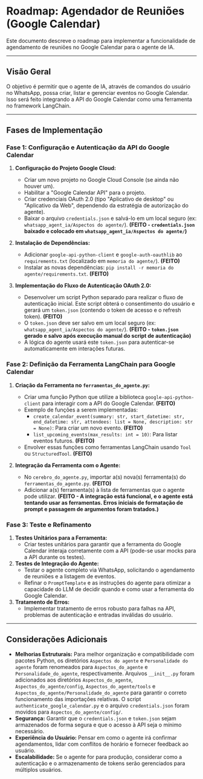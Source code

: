 # Roadmap: Agendador de Reuniões (Google Calendar)

Este documento descreve o roadmap para implementar a funcionalidade de agendamento de reuniões no Google Calendar para o agente de IA.

---

## Visão Geral

O objetivo é permitir que o agente de IA, através de comandos do usuário no WhatsApp, possa criar, listar e gerenciar eventos no Google Calendar. Isso será feito integrando a API do Google Calendar como uma ferramenta no framework LangChain.

---

## Fases de Implementação

### Fase 1: Configuração e Autenticação da API do Google Calendar

1.  **Configuração do Projeto Google Cloud:**
    *   Criar um novo projeto no Google Cloud Console (se ainda não houver um).
    *   Habilitar a "Google Calendar API" para o projeto.
    *   Criar credenciais OAuth 2.0 (tipo "Aplicativo de desktop" ou "Aplicativo da Web", dependendo da estratégia de autorização do agente).
    *   Baixar o arquivo `credentials.json` e salvá-lo em um local seguro (ex: `whatsapp_agent_ia/Aspectos do agente/`). **(FEITO - `credentials.json` baixado e colocado em `whatsapp_agent_ia/Aspectos do agente/`)**

2.  **Instalação de Dependências:**
    *   Adicionar `google-api-python-client` e `google-auth-oauthlib` ao `requirements.txt` (localizado em `memoria do agente/`). **(FEITO)**
    *   Instalar as novas dependências: `pip install -r memoria do agente/requirements.txt`. **(FEITO)**

3.  **Implementação do Fluxo de Autenticação OAuth 2.0:**
    *   Desenvolver um script Python separado para realizar o fluxo de autenticação inicial. Este script obterá o consentimento do usuário e gerará um `token.json` (contendo o token de acesso e o refresh token). **(FEITO)**
    *   O `token.json` deve ser salvo em um local seguro (ex: `whatsapp_agent_ia/Aspectos do agente/`). **(FEITO - `token.json` gerado e salvo após execução manual do script de autenticação)**
    *   A lógica do agente usará este `token.json` para autenticar-se automaticamente em interações futuras.

### Fase 2: Definição da Ferramenta LangChain para Google Calendar

1.  **Criação da Ferramenta no `ferramentas_do_agente.py`:**
    *   Criar uma função Python que utilize a biblioteca `google-api-python-client` para interagir com a API do Google Calendar. **(FEITO)**
    *   Exemplo de funções a serem implementadas:
        *   `create_calendar_event(summary: str, start_datetime: str, end_datetime: str, attendees: list = None, description: str = None)`: Para criar um novo evento. **(FEITO)**
        *   `list_upcoming_events(max_results: int = 10)`: Para listar eventos futuros. **(FEITO)**
    *   Envolver essas funções como ferramentas LangChain usando `Tool` ou `StructuredTool`. **(FEITO)**

2.  **Integração da Ferramenta com o Agente:**
    *   No `cerebro_do_agente.py`, importar a(s) nova(s) ferramenta(s) do `ferramentas_do_agente.py`. **(FEITO)**
    *   Adicionar a(s) ferramenta(s) à lista de ferramentas que o agente pode utilizar. **(FEITO - A integração está funcional, e o agente está tentando usar as ferramentas. Erros iniciais de formatação de prompt e passagem de argumentos foram tratados.)**

### Fase 3: Teste e Refinamento

1.  **Testes Unitários para a Ferramenta:**
    *   Criar testes unitários para garantir que a ferramenta do Google Calendar interaja corretamente com a API (pode-se usar mocks para a API durante os testes).
2.  **Testes de Integração do Agente:**
    *   Testar o agente completo via WhatsApp, solicitando o agendamento de reuniões e a listagem de eventos.
    *   Refinar o `PromptTemplate` e as instruções do agente para otimizar a capacidade do LLM de decidir quando e como usar a ferramenta do Google Calendar.
3.  **Tratamento de Erros:**
    *   Implementar tratamento de erros robusto para falhas na API, problemas de autenticação e entradas inválidas do usuário.

---

## Considerações Adicionais

*   **Melhorias Estruturais:** Para melhor organização e compatibilidade com pacotes Python, os diretórios `Aspectos do agente` e `Personalidade do agente` foram renomeados para `Aspectos_do_agente` e `Personalidade_do_agente`, respectivamente. Arquivos `__init__.py` foram adicionados aos diretórios `Aspectos_do_agente`, `Aspectos_do_agente/config`, `Aspectos_do_agente/tools` e `Aspectos_do_agente/Personalidade_do_agente` para garantir o correto funcionamento das importações relativas. O script `authenticate_google_calendar.py` e o arquivo `credentials.json` foram movidos para `Aspectos_do_agente/config/`.
*   **Segurança:** Garantir que o `credentials.json` e `token.json` sejam armazenados de forma segura e que o acesso à API seja o mínimo necessário.
*   **Experiência do Usuário:** Pensar em como o agente irá confirmar agendamentos, lidar com conflitos de horário e fornecer feedback ao usuário.
*   **Escalabilidade:** Se o agente for para produção, considerar como a autenticação e o armazenamento de tokens serão gerenciados para múltiplos usuários.
